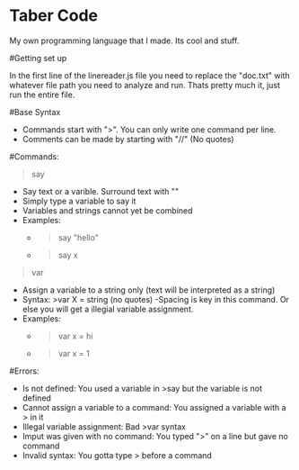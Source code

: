 # Taber Code
My own programming language that I made. Its cool and stuff.

#Getting set up

In the first line of the linereader.js file you need to replace the "doc.txt" with whatever file path you need to analyze and run. Thats pretty much it, just run the entire file. 

#Base Syntax

- Commands start with ">". You can only write one command per line.
- Comments can be made by starting with "//" (No quotes)

#Commands:

>say

- Say text or a varible. Surround text with ""
- Simply type a variable to say it 
- Variables and strings cannot yet be combined
- Examples:
  - >say "hello"
  - >say x



>var

- Assign a variable to a string only (text will be interpreted as a string)
- Syntax: >var X = string (no quotes)
  -Spacing is key in this command. Or else you will get a illegial variable assignment.
- Examples:
  - >var x = hi
  - >var x = 1
  
 
#Errors:

- Is not defined: You used a variable in >say but the variable is not defined
- Cannot assign a variable to a command: You assigned a variable with a > in it
- Illegal variable assignment: Bad >var syntax
- Imput was given with no command: You typed ">" on a line but gave no command
- Invalid syntax: You gotta type > before a command


